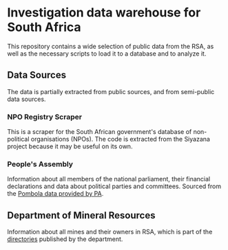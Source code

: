 # Investigation data warehouse for South Africa

This repository contains a wide selection of public data from the RSA, as well as the necessary scripts to load it to a database and to analyze it.

## Data Sources

The data is partially extracted from public sources, and from semi-public data sources.

### NPO Registry Scraper

This is a scraper for the South African government's database of non-political organisations (NPOs). The code is extracted from the Siyazana project because it may be useful on its own.

### People's Assembly

Information about all members of the national parliament, their financial declarations and data about political parties and committees. Sourced from the [Pombola data provided by PA](http://www.pa.org.za/help/api). 

## Department of Mineral Resources

Information about all mines and their owners in RSA, which is part of the [directories](http://www.dmr.gov.za/publications/viewcategory/121-directories.html) published by the department.

